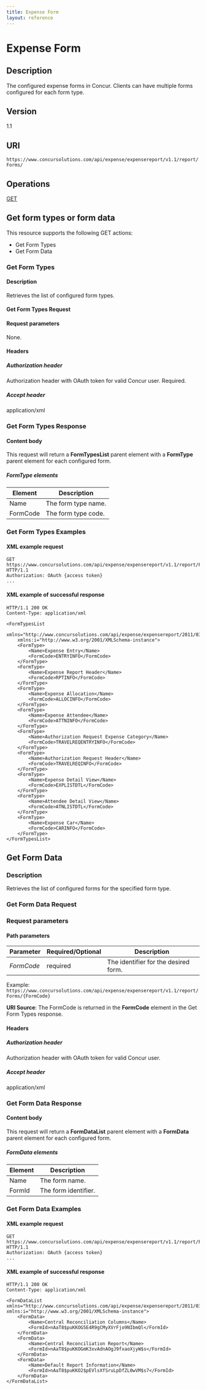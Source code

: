 ```yaml
---
title: Expense Form
layout: reference
---
```


# Expense Form

## Description
The configured expense forms in Concur. Clients can have multiple forms configured for each form type.

## Version
1.1

## URI
`https://www.concursolutions.com/api/expense/expensereport/v1.1/report/Forms/ `

## Operations
[GET](#get)

## <a name="get"></a>Get form types or form data
This resource supports the following GET actions:

* Get Form Types
* Get Form Data

### Get Form Types

#### Description
Retrieves the list of configured form types.

#### Get Form Types Request

#### Request parameters
None.

#### Headers

##### Authorization header
Authorization header with OAuth token for valid Concur user. Required.

##### Accept header
application/xml

### Get Form Types Response

#### Content body
This request will return a **FormTypesList** parent element with a **FormType** parent element for each configured form.

##### FormType elements

|  Element |  Description |
| -------- | ------------ |
|  Name |  The form type name. |
|  FormCode |  The form type code. |

### Get Form Types Examples

#### XML example request

```http
GET https://www.concursolutions.com/api/expense/expensereport/v1.1/report/Forms HTTP/1.1
Authorization: OAuth {access token}
...
```

#### XML example of successful response

```http
HTTP/1.1 200 OK
Content-Type: application/xml

<FormTypesList
    xmlns="http://www.concursolutions.com/api/expense/expensereport/2011/03"
    xmlns:i="http://www.w3.org/2001/XMLSchema-instance">
    <FormType>
        <Name>Expense Entry</Name>
        <FormCode>ENTRYINFO</FormCode>
    </FormType>
    <FormType>
        <Name>Expense Report Header</Name>
        <FormCode>RPTINFO</FormCode>
    </FormType>
    <FormType>
        <Name>Expense Allocation</Name>
        <FormCode>ALLOCINFO</FormCode>
    </FormType>
    <FormType>
        <Name>Expense Attendee</Name>
        <FormCode>ATTNINFO</FormCode>
    </FormType>
    <FormType>
        <Name>Authorization Request Expense Category</Name>
        <FormCode>TRAVELREQENTRYINFO</FormCode>
    </FormType>
    <FormType>
        <Name>Authorization Request Header</Name>
        <FormCode>TRAVELREQINFO</FormCode>
    </FormType>
    <FormType>
        <Name>Expense Detail View</Name>
        <FormCode>EXPLISTDTL</FormCode>
    </FormType>
    <FormType>
        <Name>Attendee Detail View</Name>
        <FormCode>ATNLISTDTL</FormCode>
    </FormType>
    <FormType>
        <Name>Expense Car</Name>
        <FormCode>CARINFO</FormCode>
    </FormType>
</FormTypesList>
```

## Get Form Data

### Description
Retrieves the list of configured forms for the specified form type.

### Get Form Data Request

### Request parameters

#### Path parameters

| Parameter |Required/Optional| Description |
|-----------------|--------|-----------------------------|
_FormCode_ | required | The identifier for the desired form. |

Example: `https://www.concursolutions.com/api/expense/expensereport/v1.1/report/Forms/{FormCode}`

**URI Source**: The FormCode is returned in the **FormCode** element in the Get Form Types response.

#### Headers

##### Authorization header
Authorization header with OAuth token for valid Concur user.

##### Accept header
application/xml

### Get Form Data Response

#### Content body
This request will return a **FormDataList** parent element with a **FormData** parent element for each configured form.

##### FormData elements

|  Element |  Description |
| -------- | ------------ |
|  Name |  The form name. |
|  FormId |  The form identifier. |

### Get Form Data Examples

#### XML example request

```http
GET https://www.concursolutions.com/api/expense/expensereport/v1.1/report/Forms/RPTINFO HTTP/1.1
Authorization: OAuth {access token}
...
```

#### XML example of successful response

```http
HTTP/1.1 200 OK
Content-Type: application/xml

<FormDataList xmlns="http://www.concursolutions.com/api/expense/expensereport/2011/03" xmlns:i="http://www.w3.org/2001/XMLSchema-instance">
    <FormData>
        <Name>Central Reconciliation Columns</Name>
        <FormId>nAaT8$puKKOG5E4R9gCMyXVrFjo9NIbmQl</FormId>
    </FormData>
    <FormData>
        <Name>Central Reconciliation Report</Name>
        <FormId>nAaT8$puKKOGmK3xvAdnAOgJ9fxaoXjyW$s</FormId>
    </FormData>
    <FormData>
        <Name>Default Report Information</Name>
        <FormId>nAaT8$puKKO2$pEVlsXfSruLpDfZL0wVM$s7</FormId>
    </FormData>
</FormDataList>
```
